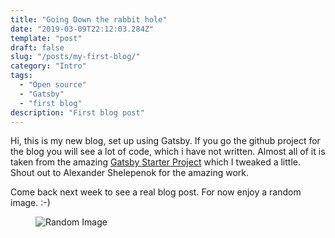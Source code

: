 ```yaml
---
title: "Going Down the rabbit hole"
date: "2019-03-09T22:12:03.284Z"
template: "post"
draft: false
slug: "/posts/my-first-blog/"
category: "Intro"
tags:
  - "Open source"
  - "Gatsby"
  - "first blog"
description: "First blog post"
---
```


Hi, this is my new blog, set up using Gatsby. If you go the github project for the blog you will see a lot of code, which i have not written. Almost all of it is taken from the amazing [Gatsby Starter Project](https://github.com/alxshelepenok/gatsby-starter-lumen) which I tweaked a little. Shout out to Alexander Shelepenok for the amazing work.

Come back next week to see a real blog post. For now enjoy a random image. :-)

<figure>
	<img src="https://source.unsplash.com/random/400x200" alt="Random Image">
</figure>
